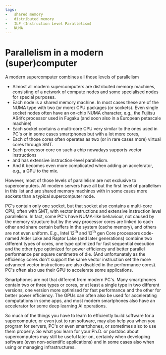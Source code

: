 ```yaml
---
tags:
-   shared memory
-   distributed memory
-   ILP (Instruction Level Parallelism)
-   NUMA
---
```


# Parallelism in a modern (super)computer

A modern supercomputer combines all those levels of parallelism

-   Almost all modern supercomputers are distributed memory machines, consisting
    of a network of compute nodes and some specialised nodes for special purposes.
-   Each node is a shared memory machine. In most cases these are of the NUMA
    type with two (or more) CPU packages (or sockets). 
    Even single socket nodes often have an on-chip NUMA character, e.g., the
    Fujitsu A64fx processor used in Fugaku (and soon also in a European
    petascale machine)
-   Each socket contains a multi-core CPU very similar to the ones used in
    PC's or in some cases smartphones but with a lot more cores,
-   Each of those cores often operates as two (or in rare cases more) virtual
    cores through SMT.
-   Each processor core on such a chip nowadays supports vector instructions
-   and has extensive instruction-level parallelism.
-   And it becomes even more complicated when adding an accelerator, e.g., a GPU
    to the mix.

However, most of those levels of parallelism are not exclusive to supercomputers.
All modern servers have all but the first level of parallelism in this list and
are shared memory machines with in some cases more sockets than a typical 
supercomputer node.

PC's contain only one socket, but that socket also contains a multi-core CPU,
often with SMT, with vector instructions and extensive instruction level parallelism.
In fact, some PC's have NUMA-like behaviour, not caused by the memory structure
but by the way processor cores are linked to each other and share certain buffers
in the system (cache memory), and others are not even uniform. E.g., Intel 12<sup>th</sup>
and 13<sup>th</sup> gen Core processors code-named Alder Lake and Raptor Lake 
(and later generations) combine two different types of cores, one type optimized for
fast sequential execution and the other type optimized for power efficiency and
better parallel performance per square centimetre of die. (And unfortunately as
the efficiency cores don't support the same vector instruction set the more
advanced vector instructions are also disabled in the performance cores).
PC's often also use their GPU to accelerate some applications.

Smartphones are not that different from modern PC's. Many smartphones contain two
or three types or cores, or at least a single type in two different versions, one version
more optimised for fast performance and the other for better power efficiency.
The GPUs can often also be used for accelerating computations in some apps,
and most modern smartphones also have an accelerator for some deep learning AI
operations.

So much of the things you have to learn to efficiently build software for a supercomputer,
or even just to run software, may also help you when you program for servers, PC's or even smartphones,
or sometimes also to use them properly. So what you learn for your Ph.D. or postdoc about
supercomputers may still be useful later on, certainly when developing software 
(even non-scientific applications) and in some cases also when using or managing 
infrastructures.
